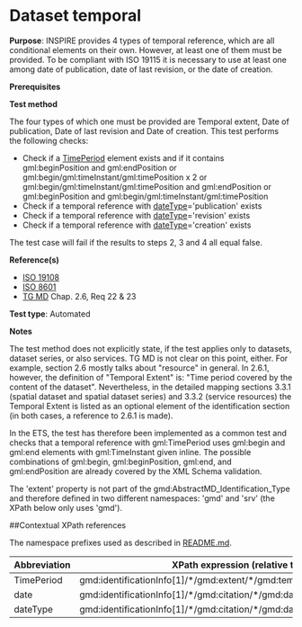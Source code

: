 # Dataset temporal

**Purpose**: INSPIRE provides 4 types of temporal reference, which are all conditional elements on their own. However, at least one of them must be provided. To be compliant with ISO 19115 it is necessary to use at least one among date of publication, date of last revision, or the date of creation.

**Prerequisites**

**Test method**

The four types of which one must be provided are Temporal extent, Date of publication, Date of last revision and Date of creation. This test performs the following checks:
* Check if a [TimePeriod](#period) element exists and if it contains gml:beginPosition and gml:endPosition or gml:begin/gml:timeInstant/gml:timePosition x 2 or gml:begin/gml:timeInstant/gml:timePosition and gml:endPosition or gml:beginPosition and gml:begin/gml:timeInstant/gml:timePosition
* Check if a temporal reference with [dateType](#dateType)='publication' exists
* Check if a temporal reference with [dateType](#dateType)='revision' exists
* Check if a temporal reference with [dateType](#dateType)='creation' exists

The test case will fail if the results to steps 2, 3 and 4 all equal false.

**Reference(s)**

* [ISO 19108](http://inspire.ec.europa.eu/id/ats/metadata/1.3/iso-19115-19119/README#ref_ISO_19108)
* [ISO 8601](http://inspire.ec.europa.eu/id/ats/metadata/1.3/iso-19115-19119/README#ref_ISO_8601)
* [TG MD](http://inspire.ec.europa.eu/id/ats/metadata/1.3/iso-19115-19119/README#ref_TG_MD) Chap. 2.6, Req 22 & 23

**Test type**: Automated

**Notes**

The test method does not explicitly state, if the test applies only to datasets, dataset series, or also services. TG MD is not clear on this point, either. For example, section 2.6 mostly talks about "resource" in general. In 2.6.1, however, the definition of "Temporal Extent" is: "Time period covered by the content of the dataset".  Nevertheless, in the detailed mapping sections 3.3.1 (spatial dataset and spatial dataset series) and 3.3.2 (service resources) the Temporal Extent is listed as an optional element of the identification section (in both cases, a reference to 2.6.1 is made).

In the ETS, the test has therefore been implemented as a common test and checks that a temporal reference with gml:TimePeriod uses gml:begin and gml:end elements with gml:TimeInstant given inline. The possible combinations of gml:begin, gml:beginPosition, gml:end, and gml:endPosition are already covered by the XML Schema validation.

The 'extent' property is not part of the gmd:AbstractMD_Identification_Type and therefore defined in two different namespaces: 'gmd' and 'srv' (the XPath below only uses 'gmd').

##Contextual XPath references

The namespace prefixes used as described in [README.md](http://inspire.ec.europa.eu/id/ats/metadata/1.3/iso-19115-19119/README#namespaces).

Abbreviation                                   |  XPath expression (relative to gmd:MD_Metadata)
-----------------------------------------------| -------------------------------------------------------------------------
<a name="period"></a> TimePeriod   | gmd:identificationInfo[1]/\*/gmd:extent/\*/gmd:temporalElement/\*/gmd:extent/gml:TimePeriod
<a name="date"></a> date   | gmd:identificationInfo[1]/\*/gmd:citation/\*/gmd:date
<a name="dateType"></a> dateType   | gmd:identificationInfo[1]/\*/gmd:citation/\*/gmd:date/\*/gmd:dateType
